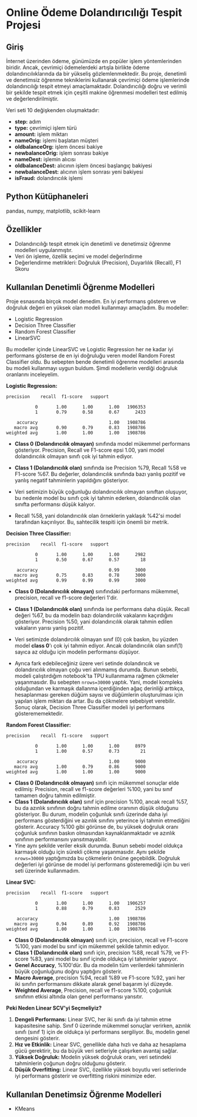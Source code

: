 # Online Ödeme Dolandırıcılığı Tespit Projesi

## Giriş
İnternet üzerinden ödeme, günümüzde en popüler işlem yöntemlerinden biridir. Ancak, çevrimiçi ödemelerdeki artışla birlikte ödeme dolandırıcılııklarında da bir yükseliş gözlemlenmektedir. 
Bu proje, denetimli ve denetimsiz öğrenme tekniklerini kullanarak çevrimiçi ödeme işlemlerinde dolandırıcılığı tespit etmeyi amaçlamaktadır. Dolandırıcılığı doğru ve verimli bir şekilde tespit etmek için çeşitli makine öğrenmesi modelleri test edilmiş ve değerlendirilmiştir.

Veri seti 10 değişkenden oluşmaktadır:
* **step:** adım
* **type:** çevrimiçi işlem türü
* **amount:** işlem miktarı
* **nameOrig:** işlemi başlatan müşteri
* **oldbalanceOrg:** işlem öncesi bakiye
* **newbalanceOrig:** işlem sonrası bakiye
* **nameDest:** işlemin alıcısı
* **oldbalanceDest:** alıcının işlem öncesi başlangıç bakiyesi
* **newbalanceDest:** alıcının işlem sonrası yeni bakiyesi
* **isFraud:** dolandırıcılık işlemi

## Python Kütüphaneleri
pandas, numpy, matplotlib, scikit-learn

## Özellikler
- Dolandırıcılığı tespit etmek için denetimli ve denetimsiz öğrenme modelleri uygulanmıştır.
- Veri ön işleme, özellik seçimi ve model değerlndirme
- Değerlendirme metrikleri: Doğruluk (Precision), Duyarlılık (Recall), F1 Skoru

## Kullanılan Denetimli Öğrenme Modelleri
Proje esnasında birçok model denedim. En iyi performans gösteren ve doğruluk değeri en yüksek olan modeli kullanmayı amaçladım.
Bu modeller:
- Logistic Regression
- Decision Three Classifier
- Random Forest Classifier
- LinearSVC

Bu modeller içinde LinearSVC ve Logistic Regression her ne kadar iyi performans gösterse de en iyi doğruluğu veren model Random Forest Classifier oldu.
Bu sebepten bende denetimli öğrenme modelleri arasında bu modeli kullanmayı uygun buldum.
Şimdi modellerin verdiği doğruluk oranlarını inceleyelim.

**Logistic Regression:**

```
precision    recall  f1-score   support

           0       1.00      1.00      1.00   1906353
           1       0.79      0.58      0.67      2433

    accuracy                           1.00   1908786
   macro avg       0.90      0.79      0.83   1908786
weighted avg       1.00      1.00      1.00   1908786
```

* **Class 0 (Dolandırıcılık olmayan)** sınıfında model mükemmel performans gösteriyor. Precision, Recall ve F1-score epsi 1.00, yani model dolandırıcılık olmayan sınıfı çok iyi tahmin ediyor.
* **Class 1 (Dolandırıcılık olan)** sınıfında ise Precision %79, Recall %58 ve F1-score %67. Bu değerler, dolandırıcılık sınıfında bazı yanlış pozitif ve yanlış negatif tahminlerin yapıldığını gösteriyor.

* Veri setimizin büyük çoğunluğu dolandırıcılık olmayan sınıftan oluşuyor, bu nedenle model bu sınıfı çok iyi tahmin ederken, dolandırıcılık olan sınıfta performansı düşük kalıyor.
* Recall %58, yani dolandırıcılık olan örneklerin yaklaşık %42'si model tarafından kaçırılıyor. Bu, sahtecilik tespiti için önemli bir metrik.

**Decision Three Classifier:**

```
precision    recall  f1-score   support

           0       1.00      1.00      1.00      2982
           1       0.50      0.67      0.57        18

    accuracy                           0.99      3000
   macro avg       0.75      0.83      0.78      3000
weighted avg       0.99      0.99      0.99      3000
```

* **Class 0 (Dolandırıcılık olmayan)** sınıfındaki performans mükemmel, precision, recall ve f1-score değerleri 1'dir.
* **Class 1 (Dolandırıcılık olan)** sınıfında ise performans daha düşük. Recall değeri %67, bu da modelin bazı dolandırcılık vakalarını
kaçırdığını gösteriyor. Precision %50, yani dolandırıcılık olarak tahmin edilen vakaların yarısı yanlış pozitif.

* Veri setimizde dolandırcılık olmayan sınıf (0) çok baskın, bu yüzden model **class 0**'ı çok iyi tahmin ediyor. Ancak dolandırıcılık olan
sınıf(1) sayıca az olduğu için modelin performansı düşüyor.
* Ayrıca fark edebileceğiniz üzere veri setinde dolandırıcık ve dolandırıcılık olmayan çoğu veri alınmamış durumda. Bunun sebebi, modeli çalıştırdığım notebook'ta TPU kullanmama rağmen
çökmeler yaşanmasıdır. Bu sebepten `nrows=30000` yaptık. Yani, model kompleks olduğundan ve karmaşık dallanma içerdiğinden ağaç derinliği arttıkça, hesaplanması gereken düğüm sayısı ve düğümlerin oluşturulması için yapılan işlem miktarı da artar. Bu da çökmelere sebebiyet verebilir.
Sonuç olarak, Decision Three Classifier modeli iyi performans gösterememektedir.

**Random Forest Classifier:**

```
precision    recall  f1-score   support

           0       1.00      1.00      1.00      8979
           1       1.00      0.57      0.73        21

    accuracy                           1.00      9000
   macro avg       1.00      0.79      0.86      9000
weighted avg       1.00      1.00      1.00      9000
```

* **Class 0 (Dolandırıcılık olmayan)** sınıfı için mükemmel sonuçlar elde edilmiş: Precision, recall ve f1-score değerleri %100, yani bu sınıf tamamen doğru tahmin edilmiştir.
* **Class 1 (Dolandırıcılık olan)** sınıf için precision %100, ancak recall %57, bu da azınlık sınıfının doğru tahmin edilme oranının düşük olduğunu gösteriyor. Bu durum, modelin çoğunluk sınıfı üzerinde daha iyi performans gösterdiğini
ve azınlık sınıfını yeterince iyi tahmin etmediğini gösterir.
Accuracy %100 gibi görünse de, bu yüksek doğruluk oranı çoğunluk sınıfının baskın olmasından kaynaklanmaktadır ve azınlık sınıfının performansını yansıtmayabilir.
* Yine aynı şekilde veriler eksik durumda. Bunun sebebi model oldukça karmaşık olduğu için sürekli çökme yaşanmasıdır. Aynı şekilde `nrows=30000` yaptığımızda bu çökmelerin önüne geçebildik.
Doğruluk değerleri iyi görünse de model iyi performans gösteremediği için bu veri seti üzerinde kullanmadım.

**Linear SVC:**

```
precision    recall  f1-score   support

           0       1.00      1.00      1.00   1906257
           1       0.88      0.79      0.83      2529

    accuracy                           1.00   1908786
   macro avg       0.94      0.89      0.92   1908786
weighted avg       1.00      1.00      1.00   1908786
```

* **Class 0 (Dolandırıcılık olmayan)** sınıfı için, precision, recall ve F1-score %100, yani model bu sınıf için mükemmel şekilde tahmin ediyor.
* **Class 1 (Dolandırıcılık olan)** sınıfı için, precision %88, recall %79, ve F1-score %83, yani model bu sınıf içinde oldukça iyi tahminler yapıyor.
* **Genel Accuracy**, %100'dür. Bu da modelin tüm verilerdeki tahminlerin büyük çoğunluğunu doğru yaptığını gösterir.
* **Macro Average**, precision %94, recall %89 ve F1-score %92, yani her iki sınıfın performansını dikkate alarak genel başarım iyi düzeyde.
* **Weighted Average**, Precision, recall ve f1-score %100, çoğunluk sınıfının etkisi altında olan genel performansı yansıtır.

**Peki Neden Linear SCV'yi Seçmeliyiz?**

1. **Dengeli Performans:** Linear SVC, her iki sınıfı da iyi tahmin etme kapasitesine sahip. Sınıf 0 üzerinde mükemmel sonuçlar verirken, azınlık sınıfı (sınıf 1) için de oldukça iyi performans sergiliyor. Bu, modelin genel dengesini gösterir.
2. **Hız ve Etkinlik:** Linear SVC, genellikle daha hızlı ve daha az hesaplama gücü gerektirir, bu da büyük veri setleriyle çalışırken avantaj sağlar.
3. **Yüksek Doğruluk:** Modelin yüksek doğruluk oranı, veri setindeki tahminlerin çoğunun doğru olduğunu gösterir.
4. **Düşük Overfitting:** Linear SVC, özellikle yüksek boyutlu veri setlerinde iyi performans gösterir ve overfitting riskini minimize eder.

## Kullanılan Denetimsiz Öğrenme Modelleri
- KMeans 

